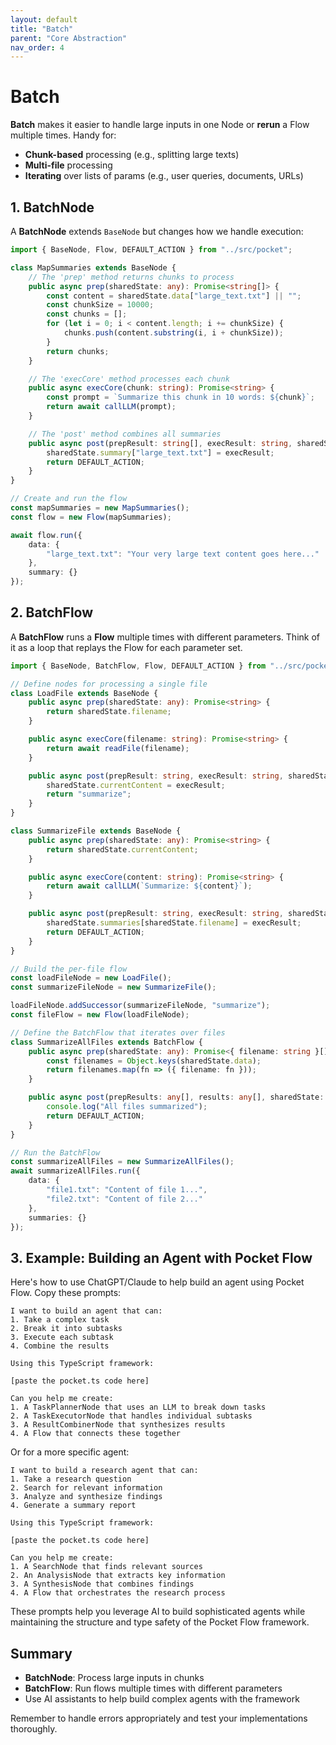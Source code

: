 ```yaml
---
layout: default
title: "Batch"
parent: "Core Abstraction"
nav_order: 4
---
```


# Batch

**Batch** makes it easier to handle large inputs in one Node or **rerun** a Flow multiple times. Handy for:
- **Chunk-based** processing (e.g., splitting large texts)
- **Multi-file** processing
- **Iterating** over lists of params (e.g., user queries, documents, URLs)

## 1. BatchNode

A **BatchNode** extends `BaseNode` but changes how we handle execution:

```typescript
import { BaseNode, Flow, DEFAULT_ACTION } from "../src/pocket";

class MapSummaries extends BaseNode {
    // The 'prep' method returns chunks to process
    public async prep(sharedState: any): Promise<string[]> {
        const content = sharedState.data["large_text.txt"] || "";
        const chunkSize = 10000;
        const chunks = [];
        for (let i = 0; i < content.length; i += chunkSize) {
            chunks.push(content.substring(i, i + chunkSize));
        }
        return chunks;
    }

    // The 'execCore' method processes each chunk
    public async execCore(chunk: string): Promise<string> {
        const prompt = `Summarize this chunk in 10 words: ${chunk}`;
        return await callLLM(prompt);
    }

    // The 'post' method combines all summaries
    public async post(prepResult: string[], execResult: string, sharedState: any): Promise<string> {
        sharedState.summary["large_text.txt"] = execResult;
        return DEFAULT_ACTION;
    }
}

// Create and run the flow
const mapSummaries = new MapSummaries();
const flow = new Flow(mapSummaries);

await flow.run({
    data: {
        "large_text.txt": "Your very large text content goes here..."
    },
    summary: {}
});
```

## 2. BatchFlow

A **BatchFlow** runs a **Flow** multiple times with different parameters. Think of it as a loop that replays the Flow for each parameter set.

```typescript
import { BaseNode, BatchFlow, Flow, DEFAULT_ACTION } from "../src/pocket";

// Define nodes for processing a single file
class LoadFile extends BaseNode {
    public async prep(sharedState: any): Promise<string> {
        return sharedState.filename;
    }

    public async execCore(filename: string): Promise<string> {
        return await readFile(filename);
    }

    public async post(prepResult: string, execResult: string, sharedState: any): Promise<string> {
        sharedState.currentContent = execResult;
        return "summarize";
    }
}

class SummarizeFile extends BaseNode {
    public async prep(sharedState: any): Promise<string> {
        return sharedState.currentContent;
    }

    public async execCore(content: string): Promise<string> {
        return await callLLM(`Summarize: ${content}`);
    }

    public async post(prepResult: string, execResult: string, sharedState: any): Promise<string> {
        sharedState.summaries[sharedState.filename] = execResult;
        return DEFAULT_ACTION;
    }
}

// Build the per-file flow
const loadFileNode = new LoadFile();
const summarizeFileNode = new SummarizeFile();

loadFileNode.addSuccessor(summarizeFileNode, "summarize");
const fileFlow = new Flow(loadFileNode);

// Define the BatchFlow that iterates over files
class SummarizeAllFiles extends BatchFlow {
    public async prep(sharedState: any): Promise<{ filename: string }[]> {
        const filenames = Object.keys(sharedState.data);
        return filenames.map(fn => ({ filename: fn }));
    }

    public async post(prepResults: any[], results: any[], sharedState: any): Promise<string> {
        console.log("All files summarized");
        return DEFAULT_ACTION;
    }
}

// Run the BatchFlow
const summarizeAllFiles = new SummarizeAllFiles();
await summarizeAllFiles.run({
    data: {
        "file1.txt": "Content of file 1...",
        "file2.txt": "Content of file 2..."
    },
    summaries: {}
});
```

## 3. Example: Building an Agent with Pocket Flow

Here's how to use ChatGPT/Claude to help build an agent using Pocket Flow. Copy these prompts:

```
I want to build an agent that can:
1. Take a complex task
2. Break it into subtasks
3. Execute each subtask
4. Combine the results

Using this TypeScript framework:

[paste the pocket.ts code here]

Can you help me create:
1. A TaskPlannerNode that uses an LLM to break down tasks
2. A TaskExecutorNode that handles individual subtasks
3. A ResultCombinerNode that synthesizes results
4. A Flow that connects these together
```

Or for a more specific agent:

```
I want to build a research agent that can:
1. Take a research question
2. Search for relevant information
3. Analyze and synthesize findings
4. Generate a summary report

Using this TypeScript framework:

[paste the pocket.ts code here]

Can you help me create:
1. A SearchNode that finds relevant sources
2. An AnalysisNode that extracts key information
3. A SynthesisNode that combines findings
4. A Flow that orchestrates the research process
```

These prompts help you leverage AI to build sophisticated agents while maintaining the structure and type safety of the Pocket Flow framework.

## Summary

- **BatchNode**: Process large inputs in chunks
- **BatchFlow**: Run flows multiple times with different parameters
- Use AI assistants to help build complex agents with the framework

Remember to handle errors appropriately and test your implementations thoroughly.